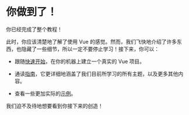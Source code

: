 # 你做到了！

你已经完成了整个教程！

此时，你应该清楚地了解了使用 Vue 的感觉。然而，我们飞快地介绍了许多东西，也隐藏了一些细节，所以一定不要停止学习！接下来，你可以：

- 跟随[快速开始](/guide/quick-start.html)，在你的机器上建立一个真实的 Vue 项目。

- 通读[指南](/guide/essentials/application.html)，它更详细地涵盖了我们目前所学习的所有主题，以及更多其他内容。

- 查看一些更加实际的[示例](/examples/)。

我们迫不及待地想要看到你接下来的创造！
